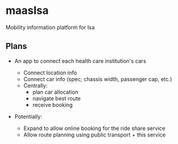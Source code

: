 # maasIsa
Mobility information platform for Isa

## Plans

- An app to connect each health care institution's cars
    - Connect location info
    - Connect car info (spec; chassis width, passenger cap, etc.)
    - Centrally:
        - plan car allocation
        - navigate best route
        - receive booking

- Potentially:
    - Expand to allow online booking for the ride share service
    - Allow route planning using public transport + this service
